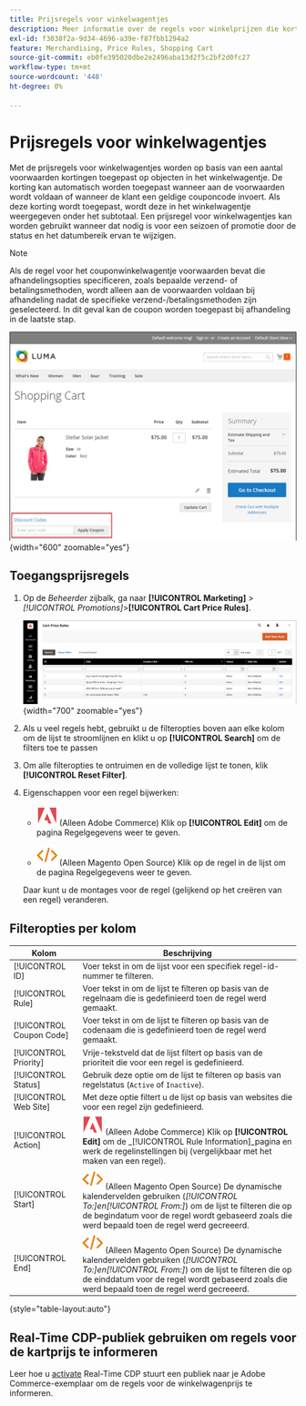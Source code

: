 ```yaml
---
title: Prijsregels voor winkelwagentjes
description: Meer informatie over de regels voor winkelprijzen die kortingen toepassen op objecten in het winkelwagentje op basis van een aantal voorwaarden.
exl-id: f3038f2a-9d34-4696-a39e-f87fbb1294a2
feature: Merchandising, Price Rules, Shopping Cart
source-git-commit: eb0fe395020dbe2e2496aba13d2f5c2bf2d0fc27
workflow-type: tm+mt
source-wordcount: '448'
ht-degree: 0%

---
```


# Prijsregels voor winkelwagentjes

Met de prijsregels voor winkelwagentjes worden op basis van een aantal voorwaarden kortingen toegepast op objecten in het winkelwagentje. De korting kan automatisch worden toegepast wanneer aan de voorwaarden wordt voldaan of wanneer de klant een geldige couponcode invoert. Als deze korting wordt toegepast, wordt deze in het winkelwagentje weergegeven onder het subtotaal. Een prijsregel voor winkelwagentjes kan worden gebruikt wanneer dat nodig is voor een seizoen of promotie door de status en het datumbereik ervan te wijzigen.

>[!NOTE]
>
>Als de regel voor het couponwinkelwagentje voorwaarden bevat die afhandelingsopties specificeren, zoals bepaalde verzend- of betalingsmethoden, wordt alleen aan de voorwaarden voldaan bij afhandeling nadat de specifieke verzend-/betalingsmethoden zijn geselecteerd. In dit geval kan de coupon worden toegepast bij afhandeling in de laatste stap.

![Voorbeeld van storefront - winkelwagentje past coupon toe](./assets/storefront-cart-apply-coupon.png){width="600" zoomable="yes"}

## Toegangsprijsregels

1. Op de _Beheerder_ zijbalk, ga naar **[!UICONTROL Marketing]** > _[!UICONTROL Promotions]_>**[!UICONTROL Cart Price Rules]**.

   ![Winkelprijsregel](./assets/price-rule-cart.png){width="700" zoomable="yes"}

1. Als u veel regels hebt, gebruikt u de filteropties boven aan elke kolom om de lijst te stroomlijnen en klikt u op **[!UICONTROL Search]** om de filters toe te passen

1. Om alle filteropties te ontruimen en de volledige lijst te tonen, klik **[!UICONTROL Reset Filter]**.

1. Eigenschappen voor een regel bijwerken:

   - ![Adobe Commerce](../assets/adobe-logo.svg) (Alleen Adobe Commerce) Klik op **[!UICONTROL Edit]** om de pagina Regelgegevens weer te geven.

   - ![Magento Open Source](../assets/open-source.svg) (Alleen Magento Open Source) Klik op de regel in de lijst om de pagina Regelgegevens weer te geven.

   Daar kunt u de montages voor de regel (gelijkend op het creëren van een regel) veranderen.

## Filteropties per kolom

| Kolom | Beschrijving |
|--- |--- |
| [!UICONTROL ID] | Voer tekst in om de lijst voor een specifiek regel-id-nummer te filteren. |
| [!UICONTROL Rule] | Voer tekst in om de lijst te filteren op basis van de regelnaam die is gedefinieerd toen de regel werd gemaakt. |
| [!UICONTROL Coupon Code] | Voer tekst in om de lijst te filteren op basis van de codenaam die is gedefinieerd toen de regel werd gemaakt. |
| [!UICONTROL Priority] | Vrije-tekstveld dat de lijst filtert op basis van de prioriteit die voor een regel is gedefinieerd. |
| [!UICONTROL Status] | Gebruik deze optie om de lijst te filteren op basis van regelstatus (`Active` of `Inactive`). |
| [!UICONTROL Web Site] | Met deze optie filtert u de lijst op basis van websites die voor een regel zijn gedefinieerd. |
| [!UICONTROL Action] | ![Adobe Commerce](../assets/adobe-logo.svg) (Alleen Adobe Commerce) Klik op **[!UICONTROL Edit]** om de _[!UICONTROL Rule Information]_pagina en werk de regelinstellingen bij (vergelijkbaar met het maken van een regel). |
| [!UICONTROL Start] | ![Magento Open Source](../assets/open-source.svg) (Alleen Magento Open Source) De dynamische kalendervelden gebruiken (_[!UICONTROL To:]_en_[!UICONTROL From:]_) om de lijst te filteren die op de begindatum voor de regel wordt gebaseerd zoals die werd bepaald toen de regel werd gecreeerd. |
| [!UICONTROL End] | ![Magento Open Source](../assets/open-source.svg) (Alleen Magento Open Source) De dynamische kalendervelden gebruiken (_[!UICONTROL To:]_en_[!UICONTROL From:]_) om de lijst te filteren die op de einddatum voor de regel wordt gebaseerd zoals die werd bepaald toen de regel werd gecreeerd. |

{style="table-layout:auto"}

## Real-Time CDP-publiek gebruiken om regels voor de kartprijs te informeren

Leer hoe u [activate](../customers/audience-activation.md) Real-Time CDP stuurt een publiek naar je Adobe Commerce-exemplaar om de regels voor de winkelwagenprijs te informeren.
